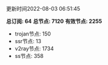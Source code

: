 更新时间2022-08-03 06:51:45

**总订阅: 64**
**总节点: 7120**
**有效节点: 2255**
- trojan节点: 150
- ssr节点: 13
- v2ray节点: 1734
- ss节点: 358
